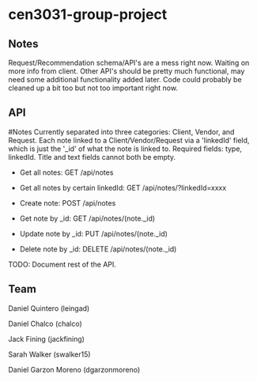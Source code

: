 # cen3031-group-project
## Notes
Request/Recommendation schema/API's are a mess right now. Waiting on more info from client. Other API's should be pretty much functional, may need some additional functionality added later. Code could probably be cleaned up a bit too but not too important right now.

## API
#Notes
Currently separated into three categories: Client, Vendor, and Request. Each note linked to a Client/Vendor/Request via a 'linkedId' field, which is just the '_id' of what the note is linked to. Required fields: type, linkedId. Title and text fields cannot both be empty.

* Get all notes: GET /api/notes

* Get all notes by certain linkedId: GET /api/notes/?linkedId=xxxx

* Create note: POST /api/notes

* Get note by _id: GET /api/notes/(note._id)

* Update note by _id: PUT /api/notes/(note._id)

* Delete note by _id: DELETE /api/notes/(note._id)

TODO: Document rest of the API.

## Team 
Daniel Quintero (leingad)

Daniel Chalco (chalco)

Jack Fining (jackfining)

Sarah Walker (swalker15)
	
Daniel Garzon Moreno (dgarzonmoreno)
